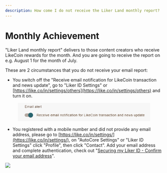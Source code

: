 ```yaml
---
description: How come I do not receive the Liker Land monthly report?
---
```


# Monthly Achievement

"Liker Land monthly report" delivers to those content creators who receive LikeCoin rewards for the month. And you are going to receive the report on e.g. August 1 for the month of July.

These are 2 circumstances that you do not receive your email report:

* You switch off the "Receive email notification for LikeCoin transaction and news update", go to "Liker ID Settings" or [https://like.co/in/settings/others](https://like.co/in/settings/others) and turn it on.

<figure><img src="../../.gitbook/assets/monthly-report-email-setting-button-en.png" alt=""><figcaption></figcaption></figure>

* You registered with a mobile number and did not provide any email address, please go to [https://like.co/in/settings/](https://like.co/in/settings/), on "AutoCore Settings" or "Liker ID Settings" click "Profile", then click "Contact". Add your email address and complete authentication, check out "[Securing my Liker ID - Confirm your email address](../liker-id/register/verifying-email-address.md#confirm-your-email-address)".

![](../../.gitbook/assets/monthly-report-email-setting-en.png)
